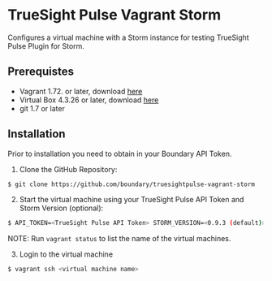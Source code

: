 # TrueSight Pulse Vagrant Storm 

Configures a virtual machine with a Storm instance for testing TrueSight Pulse Plugin for Storm.

## Prerequistes

- Vagrant 1.72. or later, download [here](https://www.vagrantup.com/downloads.html)
- Virtual Box 4.3.26 or later, download [here](https://www.virtualbox.org/wiki/Downloads)
- git 1.7 or later

## Installation

Prior to installation you need to obtain in your Boundary API Token.

1. Clone the GitHub Repository:
```bash
$ git clone https://github.com/boundary/truesightpulse-vagrant-storm
```

2. Start the virtual machine using your TrueSight Pulse API Token and Storm Version (optional):
```bash
$ API_TOKEN=<TrueSight Pulse API Token> STORM_VERSION=<0.9.3 (default)> vagrant up <virtual machine name>
```
NOTE: Run `vagrant status` to list the name of the virtual machines.

3. Login to the virtual machine
```bash
$ vagrant ssh <virtual machine name>
```
